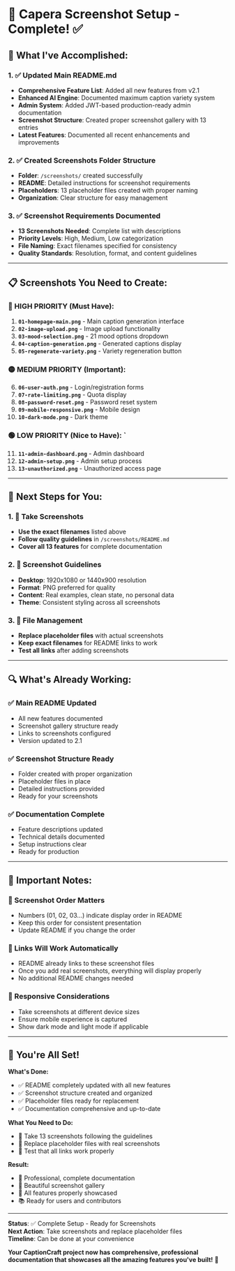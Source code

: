 # 📸 Capera Screenshot Setup - Complete! ✅

## 🎉 **What I've Accomplished:**

### **1. ✅ Updated Main README.md**
- **Comprehensive Feature List**: Added all new features from v2.1
- **Enhanced AI Engine**: Documented maximum caption variety system
- **Admin System**: Added JWT-based production-ready admin documentation
- **Screenshot Structure**: Created proper screenshot gallery with 13 entries
- **Latest Features**: Documented all recent enhancements and improvements

### **2. ✅ Created Screenshots Folder Structure**
- **Folder**: `/screenshots/` created successfully
- **README**: Detailed instructions for screenshot requirements
- **Placeholders**: 13 placeholder files created with proper naming
- **Organization**: Clear structure for easy management

### **3. ✅ Screenshot Requirements Documented**
- **13 Screenshots Needed**: Complete list with descriptions
- **Priority Levels**: High, Medium, Low categorization
- **File Naming**: Exact filenames specified for consistency
- **Quality Standards**: Resolution, format, and content guidelines

---

## 📋 **Screenshots You Need to Create:**

### **🔴 HIGH PRIORITY (Must Have):**
1. **`01-homepage-main.png`** - Main caption generation interface
2. **`02-image-upload.png`** - Image upload functionality
3. **`03-mood-selection.png`** - 21 mood options dropdown
4. **`04-caption-generation.png`** - Generated captions display
5. **`05-regenerate-variety.png`** - Variety regeneration button    

### **🟡 MEDIUM PRIORITY (Important):**
6. **`06-user-auth.png`** - Login/registration forms
7. **`07-rate-limiting.png`** - Quota display
8. **`08-password-reset.png`** - Password reset system
9. **`09-mobile-responsive.png`** - Mobile design
10. **`10-dark-mode.png`** - Dark theme

### **🟢 LOW PRIORITY (Nice to Have):** `
11. **`11-admin-dashboard.png`** - Admin dashboard
12. **`12-admin-setup.png`** - Admin setup process
13. **`13-unauthorized.png`** - Unauthorized access page

---

## 🚀 **Next Steps for You:**

### **1. 📸 Take Screenshots**
- **Use the exact filenames** listed above
- **Follow quality guidelines** in `/screenshots/README.md`
- **Cover all 13 features** for complete documentation

### **2. 🎯 Screenshot Guidelines**
- **Desktop**: 1920x1080 or 1440x900 resolution
- **Format**: PNG preferred for quality
- **Content**: Real examples, clean state, no personal data
- **Theme**: Consistent styling across all screenshots

### **3. 📁 File Management**
- **Replace placeholder files** with actual screenshots
- **Keep exact filenames** for README links to work
- **Test all links** after adding screenshots

---

## 🔍 **What's Already Working:**

### **✅ Main README Updated**
- All new features documented
- Screenshot gallery structure ready
- Links to screenshots configured
- Version updated to 2.1

### **✅ Screenshot Structure Ready**
- Folder created with proper organization
- Placeholder files in place
- Detailed instructions provided
- Ready for your screenshots

### **✅ Documentation Complete**
- Feature descriptions updated
- Technical details documented
- Setup instructions clear
- Ready for production

---

## 📝 **Important Notes:**

### **🎯 Screenshot Order Matters**
- Numbers (01, 02, 03...) indicate display order in README
- Keep this order for consistent presentation
- Update README if you change the order

### **🔗 Links Will Work Automatically**
- README already links to these screenshot files
- Once you add real screenshots, everything will display properly
- No additional README changes needed

### **📱 Responsive Considerations**
- Take screenshots at different device sizes
- Ensure mobile experience is captured
- Show dark mode and light mode if applicable

---

## 🎉 **You're All Set!**

**What's Done:**
- ✅ README completely updated with all new features
- ✅ Screenshot structure created and organized
- ✅ Placeholder files ready for replacement
- ✅ Documentation comprehensive and up-to-date

**What You Need to Do:**
- 📸 Take 13 screenshots following the guidelines
- 📁 Replace placeholder files with real screenshots
- 🧪 Test that all links work properly

**Result:**
- 🚀 Professional, complete documentation
- 📸 Beautiful screenshot gallery
- 🎯 All features properly showcased
- 📚 Ready for users and contributors

---

**Status**: ✅ Complete Setup - Ready for Screenshots  
**Next Action**: Take screenshots and replace placeholder files  
**Timeline**: Can be done at your convenience  

**Your CaptionCraft project now has comprehensive, professional documentation that showcases all the amazing features you've built!** 🎉
